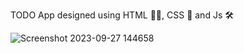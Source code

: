 TODO App designed using HTML ✍🏻, CSS 🌈  and Js 🛠

![Screenshot 2023-09-27 144658](https://github.com/4043rr0r/project_submission2/assets/85465716/152041ee-141e-4938-bf66-b40d99f9bed0)
